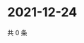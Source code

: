 # 2021-12-24

共 0 条

<!-- BEGIN WEIBO -->
<!-- 最后更新时间 Fri Dec 24 2021 11:09:20 GMT+0800 (China Standard Time) -->

<!-- END WEIBO -->
